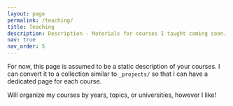 ```yaml
---
layout: page
permalink: /teaching/
title: Teaching
description: Description - Materials for courses I taught coming soon. Will replace this text with your description.
nav: true
nav_order: 5
---
```


For now, this page is assumed to be a static description of your courses. I can convert it to a collection similar to `_projects/` so that I can have a dedicated page for each course.

Will organize my courses by years, topics, or universities, however I like!
